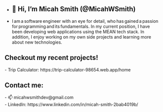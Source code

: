 - <h2>👋 Hi, I’m Micah Smith (@MicahWSmith) </h2>
 - <p>I am a software engineer with an eye for detail, who has gained a passion for programming and its fundamentals. In my current position, I have been developing web applications using the MEAN tech stack. In addition, I enjoy working on my own side projects and learning more about new technologies.</p>

<h2>Checkout my recent projects!</h2>
- Trip Calculator: https://trip-calculator-98654.web.app/home

<h2>Contact me:</h2>
- 📫 micahwsmithdev@gmail.com
<br>
- LinkedIn: https://www.linkedin.com/in/micah-smith-2bab4019b/
